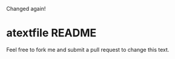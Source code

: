 Changed again!

# atextfile README

Feel free to fork me and submit a pull request to change this text.


